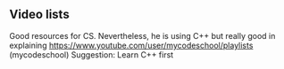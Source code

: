 ## Video lists
Good resources for CS. Nevertheless, he is using C++ but really good in explaining
https://www.youtube.com/user/mycodeschool/playlists (mycodeschool)
Suggestion: Learn C++ first
